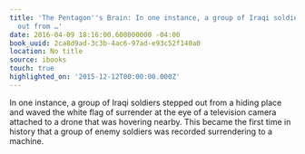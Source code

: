 ```yaml
---
title: 'The Pentagon''s Brain: In one instance, a group of Iraqi soldiers stepped
  out from …'
date: 2016-04-09 18:16:00.600000000 -04:00
book_uuid: 2ca8d9ad-3c3b-4ac6-97ad-e93c52f140a0
location: No title
source: ibooks
touch: true
highlighted_on: '2015-12-12T00:00:00.000Z'
---
```


In one instance, a group of Iraqi soldiers stepped out from a hiding place and waved the white flag of surrender at the eye of a television camera attached to a drone that was hovering nearby. This became the first time in history that a group of enemy soldiers was recorded surrendering to a machine.